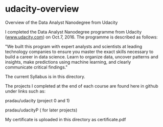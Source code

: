 # udacity-overview
Overview of the Data Analyst Nanodegree from Udacity

I completed the Data Analyst Nanodegree programme from Udacity (www.udacity.com) on Oct.7, 2016.
The programme is described as follows:

"We built this program with expert analysts and scientists at leading technology companies to ensure you master the exact skills necessary to build a career in data science. Learn to organize data, uncover patterns and insights, make predictions using machine learning, and clearly communicate critical findings."

The current Syllabus is in this directory.

The projects I completed at the end of each course are found here in github under links such as:

pradau/udacity (project 0 and 1)

pradau/udacityP<project number>  ( for later projects)

My certificate is uploaded in this directory as certificate.pdf
